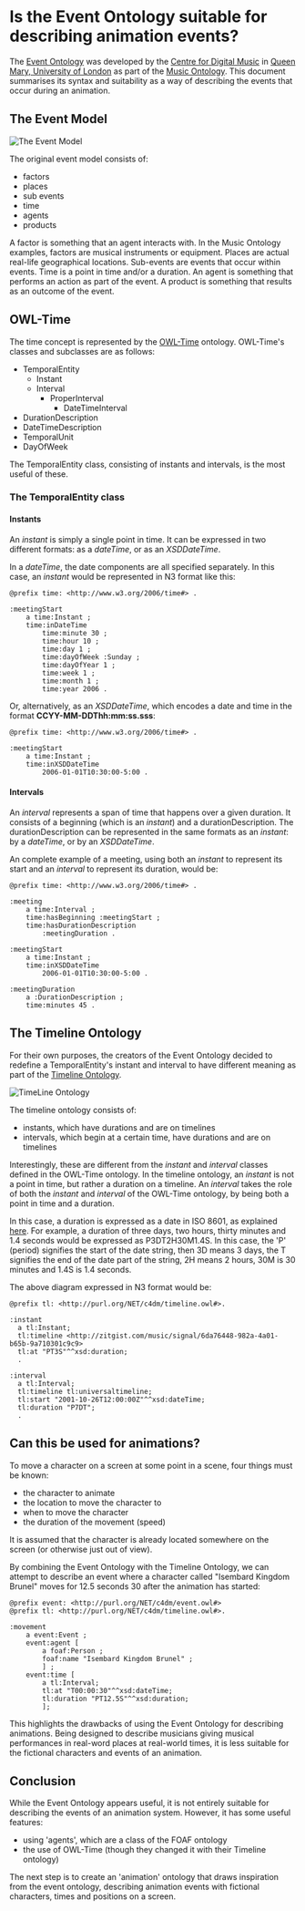 # Is the Event Ontology suitable for describing animation events?

The [Event Ontology](http://motools.sourceforge.net/event/event.html) was developed by the [Centre for Digital Music](http://www.elec.qmul.ac.uk/digitalmusic/) in [Queen Mary, University of London](http://www.qmul.ac.uk/) as part of the [Music Ontology](http://www.musicontology.com/). This document summarises its syntax and suitability as a way of describing the events that occur during an animation.

## The Event Model

<!-- change to local image -->
![The Event Model](http://motools.sourceforge.net/event/event.png)

The original event model consists of:

- factors
- places
- sub events
- time
- agents
- products

A factor is something that an agent interacts with. In the Music Ontology examples, factors are musical instruments or equipment. Places are actual real-life geographical locations. Sub-events are events that occur within events. Time is a point in time and/or a duration. An agent is something that performs an action as part of the event. A product is something that results as an outcome of the event.

## OWL-Time
The time concept is represented by the [OWL-Time](http://www.w3.org/2006/time#) ontology. OWL-Time's classes and subclasses are as follows:

- TemporalEntity
	- Instant
	- Interval
		- ProperInterval
			- DateTimeInterval
- DurationDescription
- DateTimeDescription
- TemporalUnit
- DayOfWeek

The TemporalEntity class, consisting of instants and intervals, is the most useful of these.

### The TemporalEntity class

#### Instants

An _instant_ is simply a single point in time. It can be expressed in two different formats: as a _dateTime_, or as an _XSDDateTime_.

In a _dateTime_, the date components are all specified separately. In this case, an _instant_ would be represented in N3 format like this:

    @prefix time: <http://www.w3.org/2006/time#> .

    :meetingStart
        a time:Instant ;
        time:inDateTime
            time:minute 30 ;
            time:hour 10 ;
            time:day 1 ;
            time:dayOfWeek :Sunday ;
            time:dayOfYear 1 ;
            time:week 1 ;
            time:month 1 ;
            time:year 2006 .

Or, alternatively, as an _XSDDateTime_, which encodes a date and time in the format **CCYY-MM-DDThh:mm:ss.sss**:


    @prefix time: <http://www.w3.org/2006/time#> .

    :meetingStart
        a time:Instant ;
        time:inXSDDateTime
            2006-01-01T10:30:00-5:00 .

#### Intervals

An _interval_ represents a span of time that happens over a given duration. It consists of a beginning (which is an _instant_) and a durationDescription. The durationDescription can be represented in the same formats as an _instant_: by a _dateTime_, or by an _XSDDateTime_.

An complete example of a meeting, using both an _instant_ to represent its start and an _interval_ to represent its duration, would be:

    @prefix time: <http://www.w3.org/2006/time#> .

    :meeting
        a time:Interval ;
        time:hasBeginning :meetingStart ;
        time:hasDurationDescription
            :meetingDuration .

    :meetingStart
        a time:Instant ;
        time:inXSDDateTime
            2006-01-01T10:30:00-5:00 .

    :meetingDuration
        a :DurationDescription ;
        time:minutes 45 .


## The Timeline Ontology
For their own purposes, the creators of the Event Ontology decided to redefine a TemporalEntity's instant and interval to have different meaning as part of the [Timeline Ontology](http://motools.sourceforge.net/timeline/timeline.html).

![TimeLine Ontology](http://motools.sourceforge.net/timeline/timeline.png)

The timeline ontology consists of:

- instants, which have durations and are on timelines
- intervals, which begin at a certain time, have durations and are on timelines

Interestingly, these are different from the _instant_ and _interval_ classes defined in the OWL-Time ontology. In the timeline ontology, an _instant_ is not a point in time, but rather a duration on a timeline. An _interval_ takes the role of both the _instant_ and _interval_ of the OWL-Time ontology, by being both a point in time and a duration.

In this case, a duration is expressed as a date in ISO 8601, as explained [here](http://www.w3.org/TR/xmlschema-2/#isoformats). For example, a duration of three days, two hours, thirty minutes and 1.4 seconds would be expressed as P3DT2H30M1.4S. In this case, the 'P' (period) signifies the start of the date string, then 3D means 3 days, the T signifies the end of the date part of the string, 2H means 2 hours, 30M is 30 minutes and 1.4S is 1.4 seconds.


The above diagram expressed in N3 format would be:

    @prefix tl: <http://purl.org/NET/c4dm/timeline.owl#>.

    :instant
      a tl:Instant;
      tl:timeline <http://zitgist.com/music/signal/6da76448-982a-4a01-b65b-9a710301c9c9>
      tl:at "PT3S"^^xsd:duration;
      .

    :interval
      a tl:Interval;
      tl:timeline tl:universaltimeline;
      tl:start "2001-10-26T12:00:00Z"^^xsd:dateTime;
      tl:duration "P7DT";
      .


## Can this be used for animations?
To move a character on a screen at some point in a scene, four things must be known:

- the character to animate
- the location to move the character to
- when to move the character
- the duration of the movement (speed)

It is assumed that the character is already located somewhere on the screen (or otherwise just out of view).

By combining the Event Ontology with the Timeline Ontology, we can attempt to describe an event where a character called "Isembard Kingdom Brunel" moves for 12.5 seconds 30 after the animation has started:

    @prefix event: <http://purl.org/NET/c4dm/event.owl#>
    @prefix tl: <http://purl.org/NET/c4dm/timeline.owl#>.

    :movement
        a event:Event ;
        event:agent [
            a foaf:Person ;
            foaf:name "Isembard Kingdom Brunel" ;
            ] ;
        event:time [
            a tl:Interval;
            tl:at "T00:00:30"^^xsd:dateTime;
            tl:duration "PT12.5S"^^xsd:duration;
            ];

This highlights the drawbacks of using the Event Ontology for describing animations. Being designed to describe musicians giving musical performances in real-word places at real-world times, it is less suitable for the fictional characters and events of an animation.


## Conclusion
While the Event Ontology appears useful, it is not entirely suitable for describing the events of an animation system. However, it has some useful features:

- using 'agents', which are a class of the FOAF ontology
- the use of OWL-Time (though they changed it with their Timeline ontology)

The next step is to create an 'animation' ontology that draws inspiration from the event ontology, describing animation events with fictional characters, times and positions on a screen.

